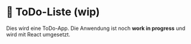 # 📓 ToDo-Liste (wip)

Dies wird eine ToDo-App. Die Anwendung ist noch **work in progress** und wird mit React umgesetzt.

